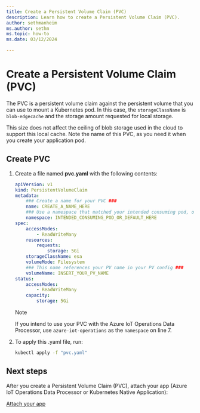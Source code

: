 ```yaml
---
title: Create a Persistent Volume Claim (PVC)
description: Learn how to create a Persistent Volume Claim (PVC).
author: sethmanheim
ms.author: sethm
ms.topic: how-to
ms.date: 03/12/2024

---
```


# Create a Persistent Volume Claim (PVC)

The PVC is a persistent volume claim against the persistent volume that you can use to mount a Kubernetes pod. In this case, the `storageClassName` is `blob-edgecache` and the storage amount requested for local storage.  

This size does not affect the ceiling of blob storage used in the cloud to support this local cache. Note the name of this PVC, as you need it when you create your application pod.  

## Create PVC

1. Create a file named **pvc.yaml** with the following contents:

   ```yaml
   apiVersion: v1 
   kind: PersistentVolumeClaim 
   metadata:
       ### Create a name for your PVC ###
       name: CREATE_A_NAME_HERE
       ### Use a namespace that matched your intended consuming pod, or "default" ###
       namespace: INTENDED_CONSUMING_POD_OR_DEFAULT_HERE
   spec: 
       accessModes: 
           - ReadWriteMany 
       resources: 
           requests: 
               storage: 5Gi 
       storageClassName: esa
       volumeMode: Filesystem
       ### This name references your PV name in your PV config ###
       volumeName: INSERT_YOUR_PV_NAME
   status: 
       accessModes: 
           - ReadWriteMany 
       capacity: 
           storage: 5Gi
   ```

   > [!NOTE]
   > If you intend to use your PVC with the Azure IoT Operations Data Processor, use `azure-iot-operations` as the `namespace` on line 7.

1. To apply this .yaml file, run:

    ```bash
    kubectl apply -f "pvc.yaml"
    ```

## Next steps

After you create a Persistent Volume Claim (PVC), attach your app (Azure IoT Operations Data Processor or Kubernetes Native Application):

[Attach your app](attach-app.md)
